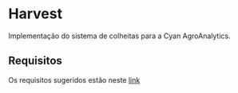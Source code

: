 # Harvest
 
 Implementação do sistema de colheitas para a Cyan AgroAnalytics.

## Requisitos

Os requisitos sugeridos estão neste [link](https://bitbucket.org/modclima/challenge/src/master/)

